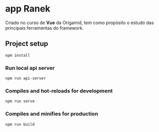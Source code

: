 # app Ranek
Criado no curso de **Vue** da Origamid, tem como propósito o estudo das principais ferramentas do framework.

## Project setup
```
npm install
```

### Run local api server
```
npm run api-server
```

### Compiles and hot-reloads for development
```
npm run serve
```

### Compiles and minifies for production
```
npm run build
```

